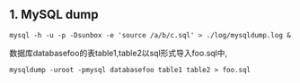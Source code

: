 ## 1. MySQL dump
```
mysql -h -u -p -Dsunbox -e 'source /a/b/c.sql' > ./log/mysqldump.log &
```
数据库databasefoo的表table1,table2以sql形式导入foo.sql中,
```
mysqldump -uroot -pmysql databasefoo table1 table2 > foo.sql
```
